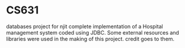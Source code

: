 CS631
=====

databases project for njit
complete implementation of a Hospital management system coded using JDBC. Some external resources and libraries were used in
the making of this project. credit goes to them.
